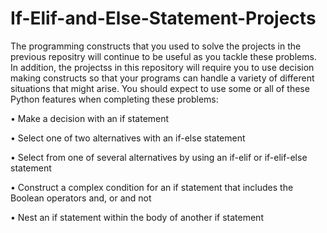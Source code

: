 # If-Elif-and-Else-Statement-Projects

The programming constructs that you used to solve the projects in the previous
repositry will continue to be useful as you tackle these problems. In addition, the
projectss in this repository will require you to use decision making constructs so that
your programs can handle a variety of different situations that might arise. You should
expect to use some or all of these Python features when completing these problems:

• Make a decision with an if statement

• Select one of two alternatives with an if-else statement

• Select from one of several alternatives by using an if-elif or if-elif-else statement

• Construct a complex condition for an if statement that includes the Boolean operators and, or and not

• Nest an if statement within the body of another if statement
